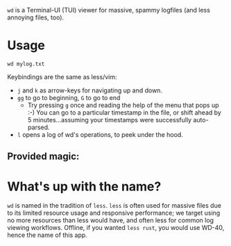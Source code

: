 `wd` is a Terminal-UI (TUI) viewer for massive, spammy logfiles (and less annoying files, too).

# Usage
`wd mylog.txt`

Keybindings are the same as less/vim:
  - `j` and `k` as arrow-keys for navigating up and down.
  - `gg` to go to beginning, `G` to go to end
    - Try pressing `g` once and reading the help of the menu that pops up :-)
    You can go to a particular timestamp in the file, or shift ahead by 5 minutes...assuming your timestamps were successfully auto-parsed.
  - `l` opens a log of wd's operations, to peek under the hood.

## Provided magic:

# What's up with the name?
`wd` is named in the tradition of `less`. `less` is often used for massive files due to its limited resource usage
and responsive performance; we target using no more resources than less would have, and often less for common log viewing workflows.
Offline, if you wanted `less rust`, you would use WD-40, hence the name of this app.